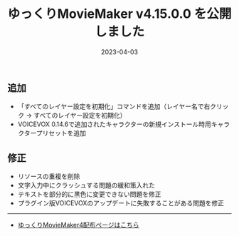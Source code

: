 ﻿---
title: ゆっくりMovieMaker v4.15.0.0 を公開しました
date: 2023-04-03
tags: [YMM4,お知らせ]
---
## 追加
- 「すべてのレイヤー設定を初期化」コマンドを追加（レイヤー名で右クリック → すべてのレイヤー設定を初期化）
- VOICEVOX 0.14.6で追加されたキャラクターの新規インストール時用キャラクタープリセットを追加
## 修正
- リソースの重複を削除
- 文字入力中にクラッシュする問題の緩和策入れた
- テキストを部分的に黒色に変更できない問題を修正
- プラグイン版VOICEVOXのアップデートに失敗することがある問題を修正

---

- [ゆっくりMovieMaker4配布ページはこちら](../index.md)